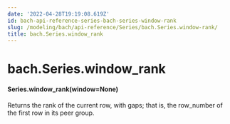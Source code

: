 ```yaml
---
date: '2022-04-28T19:19:08.619Z'
id: bach-api-reference-series-bach-series-window-rank
slug: /modeling/bach/api-reference/Series/bach.Series.window-rank/
title: bach.Series.window_rank
---
```


# bach.Series.window_rank


#### Series.window_rank(window=None)
Returns the rank of the current row, with gaps; that is, the row_number of the first row
in its peer group.

<!-- !! processed by numpydoc !! -->
